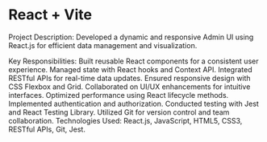 # React + Vite

Project Description:
Developed a dynamic and responsive Admin UI using React.js for efficient data management and visualization.

Key Responsibilities:
Built reusable React components for a consistent user experience.
Managed state with React hooks and Context API.
Integrated RESTful APIs for real-time data updates.
Ensured responsive design with CSS Flexbox and Grid.
Collaborated on UI/UX enhancements for intuitive interfaces.
Optimized performance using React lifecycle methods.
Implemented authentication and authorization.
Conducted testing with Jest and React Testing Library.
Utilized Git for version control and team collaboration.
Technologies Used: React.js, JavaScript, HTML5, CSS3, RESTful APIs, Git, Jest.

